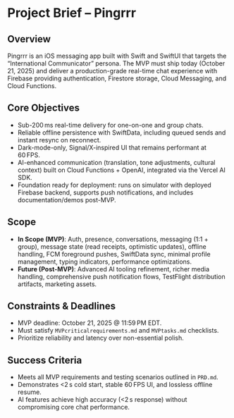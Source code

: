 # Project Brief – Pingrrr

## Overview
Pingrrr is an iOS messaging app built with Swift and SwiftUI that targets the “International Communicator” persona. The MVP must ship today (October 21, 2025) and deliver a production-grade real-time chat experience with Firebase providing authentication, Firestore storage, Cloud Messaging, and Cloud Functions.

## Core Objectives
- Sub-200 ms real-time delivery for one-on-one and group chats.
- Reliable offline persistence with SwiftData, including queued sends and instant resync on reconnect.
- Dark-mode-only, Signal/X-inspired UI that remains performant at 60 FPS.
- AI-enhanced communication (translation, tone adjustments, cultural context) built on Cloud Functions + OpenAI, integrated via the Vercel AI SDK.
- Foundation ready for deployment: runs on simulator with deployed Firebase backend, supports push notifications, and includes documentation/demos post-MVP.

## Scope
- **In Scope (MVP)**: Auth, presence, conversations, messaging (1:1 + group), message state (read receipts, optimistic updates), offline handling, FCM foreground pushes, SwiftData sync, minimal profile management, typing indicators, performance optimizations.
- **Future (Post-MVP)**: Advanced AI tooling refinement, richer media handling, comprehensive push notification flows, TestFlight distribution artifacts, marketing assets.

## Constraints & Deadlines
- MVP deadline: October 21, 2025 @ 11:59 PM EDT.
- Must satisfy `MVPcriticalrequirements.md` and `MVPtasks.md` checklists.
- Prioritize reliability and latency over non-essential polish.

## Success Criteria
- Meets all MVP requirements and testing scenarios outlined in `PRD.md`.
- Demonstrates <2 s cold start, stable 60 FPS UI, and lossless offline resume.
- AI features achieve high accuracy (<2 s response) without compromising core chat performance.

